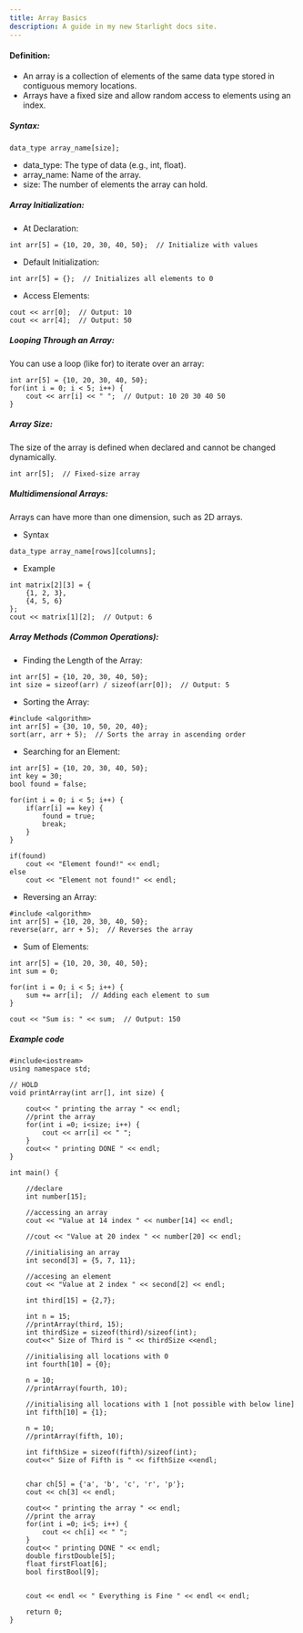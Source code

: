 ```yaml
---
title: Array Basics
description: A guide in my new Starlight docs site.
---
```


#### Definition:
- An array is a collection of elements of the same data type stored in contiguous memory locations.
- Arrays have a fixed size and allow random access to elements using an index.

##### Syntax:
```
data_type array_name[size];
```
- data_type: The type of data (e.g., int, float).
- array_name: Name of the array.
- size: The number of elements the array can hold.
##### Array Initialization:
- At Declaration:
```
int arr[5] = {10, 20, 30, 40, 50};  // Initialize with values
```
-  Default Initialization:
```
int arr[5] = {};  // Initializes all elements to 0
```
- Access Elements:
```
cout << arr[0];  // Output: 10
cout << arr[4];  // Output: 50
```
#####  Looping Through an Array:
You can use a loop (like for) to iterate over an array:
```
int arr[5] = {10, 20, 30, 40, 50};
for(int i = 0; i < 5; i++) {
    cout << arr[i] << " ";  // Output: 10 20 30 40 50
}
```

#####  Array Size:
The size of the array is defined when declared and cannot be changed dynamically.
```
int arr[5];  // Fixed-size array
```
#####  Multidimensional Arrays:
Arrays can have more than one dimension, such as 2D arrays.
- Syntax
```
data_type array_name[rows][columns];
```
- Example
```
int matrix[2][3] = {
    {1, 2, 3},
    {4, 5, 6}
};
cout << matrix[1][2];  // Output: 6
```
#####  Array Methods (Common Operations):
- Finding the Length of the Array:
```
int arr[5] = {10, 20, 30, 40, 50};
int size = sizeof(arr) / sizeof(arr[0]);  // Output: 5
```
- Sorting the Array:
```
#include <algorithm>
int arr[5] = {30, 10, 50, 20, 40};
sort(arr, arr + 5);  // Sorts the array in ascending order
```
- Searching for an Element:
```
int arr[5] = {10, 20, 30, 40, 50};
int key = 30;
bool found = false;

for(int i = 0; i < 5; i++) {
    if(arr[i] == key) {
        found = true;
        break;
    }
}

if(found)
    cout << "Element found!" << endl;
else
    cout << "Element not found!" << endl;
```

- Reversing an Array:
```
#include <algorithm>
int arr[5] = {10, 20, 30, 40, 50};
reverse(arr, arr + 5);  // Reverses the array
```

- Sum of Elements:
```
int arr[5] = {10, 20, 30, 40, 50};
int sum = 0;

for(int i = 0; i < 5; i++) {
    sum += arr[i];  // Adding each element to sum
}

cout << "Sum is: " << sum;  // Output: 150
```

##### Example code
```
#include<iostream>
using namespace std;

// HOLD
void printArray(int arr[], int size) {

    cout<< " printing the array " << endl;
    //print the array
    for(int i =0; i<size; i++) {
        cout << arr[i] << " ";
    }
    cout<< " printing DONE " << endl;
}

int main() {

    //declare
    int number[15];

    //accessing an array
    cout << "Value at 14 index " << number[14] << endl;

    //cout << "Value at 20 index " << number[20] << endl;

    //initialising an array 
    int second[3] = {5, 7, 11};

    //accesing an element
    cout << "Value at 2 index " << second[2] << endl;

    int third[15] = {2,7};

    int n = 15;
    //printArray(third, 15);
    int thirdSize = sizeof(third)/sizeof(int);
    cout<<" Size of Third is " << thirdSize <<endl;

    //initialising all locations with 0
    int fourth[10] = {0};

    n = 10;
    //printArray(fourth, 10);

    //initialising all locations with 1 [not possible with below line]
    int fifth[10] = {1};

    n = 10;
    //printArray(fifth, 10);

    int fifthSize = sizeof(fifth)/sizeof(int);
    cout<<" Size of Fifth is " << fifthSize <<endl;
    

    char ch[5] = {'a', 'b', 'c', 'r', 'p'}; 
    cout << ch[3] << endl;

    cout<< " printing the array " << endl;
    //print the array
    for(int i =0; i<5; i++) {
        cout << ch[i] << " ";
    }
    cout<< " printing DONE " << endl;
    double firstDouble[5];
    float firstFloat[6];
    bool firstBool[9];


    cout << endl << " Everything is Fine " << endl << endl;

    return 0;
}
```
